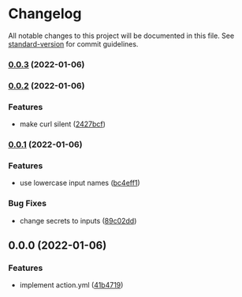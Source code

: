 # Changelog

All notable changes to this project will be documented in this file. See [standard-version](https://github.com/conventional-changelog/standard-version) for commit guidelines.

### [0.0.3](https://github.com/rdarida/digitalocean-app-deployment-action/compare/v0.0.2...v0.0.3) (2022-01-06)

### [0.0.2](https://github.com/rdarida/digitalocean-app-deployment-action/compare/v0.0.1...v0.0.2) (2022-01-06)


### Features

* make curl silent ([2427bcf](https://github.com/rdarida/digitalocean-app-deployment-action/commit/2427bcf31b25f9ac2419201034eeea06ceb65767))

### [0.0.1](https://github.com/rdarida/digitalocean-app-deployment-action/compare/v0.0.0...v0.0.1) (2022-01-06)


### Features

* use lowercase input names ([bc4eff1](https://github.com/rdarida/digitalocean-app-deployment-action/commit/bc4eff1dac31ae1234f03f5918b3faa9639f5646))


### Bug Fixes

* change secrets to inputs ([89c02dd](https://github.com/rdarida/digitalocean-app-deployment-action/commit/89c02dd0579e4440a655e6b96f3c075840f4e364))

## 0.0.0 (2022-01-06)


### Features

* implement action.yml ([41b4719](https://github.com/rdarida/digitalocean-app-deployment-action/commit/41b4719d7a259973ca4ad48c226546ce51f09142))

